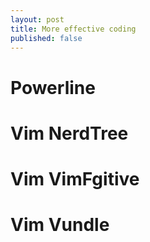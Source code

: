 ```yaml
---
layout: post
title: More effective coding
published: false
---
```

# Powerline
# Vim NerdTree
# Vim VimFgitive
# Vim Vundle
